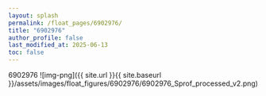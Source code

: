 ```yaml
---
layout: splash
permalink: /float_pages/6902976/
title: "6902976"
author_profile: false
last_modified_at: 2025-06-13
toc: false
---
```

 
6902976
![img-png]({{ site.url }}{{ site.baseurl }}/assets/images/float_figures/6902976/6902976_Sprof_processed_v2.png)